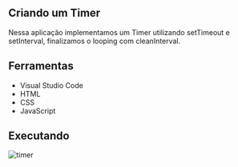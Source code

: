 ## Criando um Timer 
Nessa aplicação implementamos um Timer utilizando setTimeout e setInterval, finalizamos o looping com cleanInterval.

## Ferramentas 
<ul><li>Visual Studio Code</li>
<li>HTML</li>
<li>CSS</li>
<li>JavaScript</li>
</ul>

## Executando

![timer](https://user-images.githubusercontent.com/51829166/88871946-819a8d80-d1ef-11ea-8239-696eb2db3930.gif)
